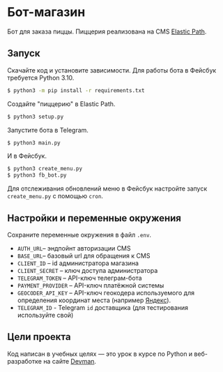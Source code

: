 # Бот-магазин

Бот для заказа пиццы. Пиццерия реализована на CMS [Elastic Path](https://www.elasticpath.com).

## Запуск

Скачайте код и установите зависимости. Для работы бота в Фейсбук требуется Python 3.10.

```bash
$ python3 -m pip install -r requirements.txt
```

Создайте "пиццерию" в Elastic Path.
```bash
$ python3 setup.py
```

Запустите бота в Telegram.
```bash
$ python3 main.py
```
И в Фейсбук.
```bash
$ python3 create_menu.py
$ python3 fb_bot.py
```
Для отслеживания обновлений меню в Фейсбук настройте запуск `create_menu.py` с помощью `cron`.

## Настройки и переменные окружения

Сохраните переменные окружения в файл `.env`.

- `AUTH_URL`– эндпойнт авторизации CMS
- `BASE_URL`– базовый url для обращения к CMS
- `CLIENT_ID` – id администратора магазина
- `CLIENT_SECRET` – ключ доступа администратора
- `TELEGRAM_TOKEN` – API-ключ телеграм-бота
- `PAYMENT_PROVIDER` – API-ключ платёжной системы
- `GEOCODER_API_KEY` – API-ключ геокодера используемого для определения координат места (например [Яндекс](https://developer.tech.yandex.ru/services/)).
- `TELEGRAM_ID` - Telegram `id` доставщика (для тестирования используйте свой)

## Цели проекта

Код написан в учебных целях — это урок в курсе по Python и веб-разработке на сайте [Devman](https://dvmn.org).
